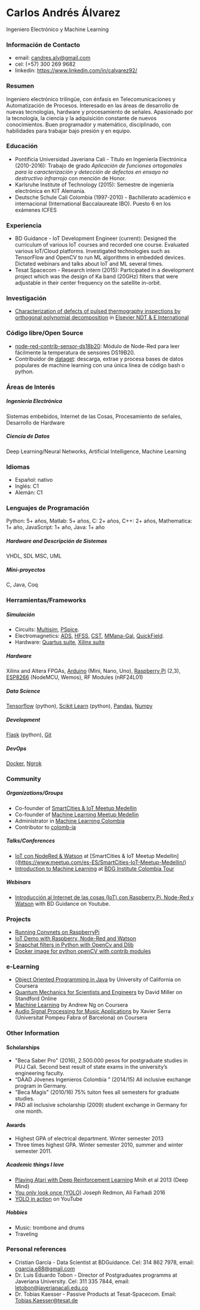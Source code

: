 # Carlos Andrés Álvarez
Ingeniero Electrónico y Machine Learning

### Información de Contacto
* email: candres.alv@gmail.com
* cel: (+57) 300 269 9682
* linkedin: https://www.linkedin.com/in/calvarez92/

### Resumen
Ingeniero electrónico trilingüe, con énfasis en Telecomunicaciones y Automatización de Procesos. Interesado en las áreas de desarrollo de nuevas tecnologías, hardware y procesamiento de señales. Apasionado por la tecnología, la ciencia y la adquisición constante de nuevos conocimientos. Buen programador y matemático, disciplinado, con habilidades para trabajar bajo presión y en equipo.


### Educación
* Pontificia Universidad Javeriana Cali - Título en Ingeniería Electrónica (2010-2016): Trabajo de grado *Aplicación de funciones ortogonales para la caracterización y detección de defectos en  ensayo  no destructivo infrarrojo* con mención de Honor.
* Karlsruhe Institute of Technology (2015): Semestre de ingeniería electrónica en KIT Alemania.
* Deutsche Schule Cali Colombia (1997-2010) - Bachillerato académico e internacional (International Baccalaureate IBO). Puesto 6 en los exámenes ICFES


### Experiencia
* BD Guidance - IoT Development Engineer (current): Designed the curriculum of various IoT courses and recorded one course. Evaluated various IoT/Cloud platforms. Investigated technologies such as TensorFlow and OpenCV to run ML algorithms in embedded devices. Dictated webinars and talks about IoT and ML several times.
* Tesat Spacecom - Research intern (2015): Participated in a development project which was the design of Ka band (20GHz) filters
that were adjustable in their center frequency on the satellite in-orbit.

### Investigación
* [Characterization of defects of pulsed thermography inspections by orthogonal polynomial decomposition](http://www.sciencedirect.com/science/article/pii/S0963869516301086) in [Elsevier NDT & E International](https://www.journals.elsevier.com/ndt-and-e-international/)

### Código libre/Open Source
* [node-red-contrib-sensor-ds18b20](https://flows.nodered.org/node/node-red-contrib-sensor-ds18b20): Módulo de Node-Red para leer fácilmente la temperatura de sensores DS19B20.
* Contribuidor de [dataget](https://github.com/cgarciae/dataget): descarga, extrae y procesa bases de datos populares de machine learning con una única línea de código bash o python.


### Áreas de Interés
##### Ingeniería Electrónica
Sistemas embebidos, Internet de las Cosas, Procesamiento de señales, Desarrollo de Hardware
##### Ciencia de Datos
Deep Learning/Neural Networks, Artificial Intelligence, Machine Learning

### Idiomas
* Español: nativo
* Inglés: C1
* Alemán: C1

### Lenguajes de Programación
Python: 5+ años, Matlab: 5+ años, C: 2+ años, C++: 2+ años, Mathematica: 1+ año, JavaScript: 1+ año, Java: 1+ año

##### Hardware and Descripción de Sistemas
VHDL, SDL MSC, UML

##### Mini-proyectos
C, Java, Coq


### Herramientas/Frameworks
##### Simulación
* Circuits: [Multisim](http://www.ni.com/multisim/esa/), [PSpice](http://www.pspice.com/).
* Electromagnetics: [ADS](http://www.keysight.com/en/pc-1297113/advanced-design-system-ads?cc=CO&lc=eng), [HFSS](http://www.ansys.com/products/electronics/ansys-hfss), [CST](https://www.cst.com/), [MMana-Gal](http://hamsoft.ca/pages/mmana-gal.php), [QuickField](http://www.quickfield.com/).
* Hardware: [Quartus suite](https://www.altera.com/downloads/download-center.html), [Xilinx suite](https://www.xilinx.com/)

##### Hardware
Xilinx and Altera FPGAs, [Arduino](https://www.arduino.cc/) (Mini, Nano, Uno), [Raspberry Pi](https://www.raspberrypi.org/) (2,3), [ESP8266](https://en.wikipedia.org/wiki/ESP8266) (NodeMCU, Wemos), RF Modules (nRF24L01)

##### Data Science
[Tensorflow](https://www.tensorflow.org/) (python), [Scikit Learn](http://scikit-learn.org) (python), [Pandas](http://pandas.pydata.org/), [Numpy](http://www.numpy.org/)

##### Development
[Flask](http://flask.pocoo.org/) (python), [Git](https://git-scm.com/)

##### DevOps
[Docker](https://www.docker.com/), [Ngrok](https://ngrok.com/)

### Community
##### Organizations/Groups
* Co-founder of [SmartCities & IoT Meetup Medellin](https://www.meetup.com/es-ES/SmartCities-IoT-Meetup-Medellin/)
* Co-founder of [Machine Learning Meetup Medellin](https://www.meetup.com/es-ES/ml-medellin)
* Administrator in [Machine Learning Colombia](https://www.facebook.com/groups/1766056600304468)
* Contributor to [colomb-ia](https://github.com/colomb-ia/mision-vision)

##### Talks/Conferences
* [IoT con NodeRed & Watson](https://www.meetup.com/es-ES/SmartCities-IoT-Meetup-Medellin/events/238385353/) at [SmartCities & IoT Meetup Medellin]((https://www.meetup.com/es-ES/SmartCities-IoT-Meetup-Medellin/)
* [Introduction to Machine Learning](https://www.eventbrite.es/e/entradas-tour-por-colombia-internet-de-la-cosas-machine-learning-cali-36326903747) at [BDG Institute Colombia Tour](http://bdginstitute.com/tourporcolombia/)


##### Webinars
* [Introducción al Internet de las cosas (IoT) con Raspberry Pi, Node-Red y Watson](https://www.youtube.com/watch?v=PMdjfwJIE6A&t=1129s) with BD Guidance on Youtube.


### Projects
* [Running Convnets on RaspberryPi](https://github.com/charlielito/convnets-on-raspberry-tensorflow)
* [IoT Demo with Raspberry, Node-Red and Watson](https://github.com/charlielito/demoIoT)
* [Snapchat filters in Python with OpenCv and Dlib](https://github.com/charlielito/snapchat-filters-opencv)
* [Docker image for python openCV with contrib modules](https://github.com/charlielito/python-opencv-contrib)



### e-Learning
* [Object Oriented Programming in Java](https://www.coursera.org/learn/object-oriented-java) by University of California on Coursera
* [Quantum Mechanics for Scientists and Engineers](https://lagunita.stanford.edu/courses/course-v1:Engineering+QMSE01+Fall2016/about) by David Miller on Standford Online
* [Machine Learning](https://www.coursera.org/learn/machine-learning) by Andrew Ng on Coursera
* [Audio Signal Processing for Music Applications](https://www.coursera.org/learn/audio-signal-processing) by Xavier Serra (Universitat Pompeu Fabra of Barcelona) on Coursera

### Other Information
#### Scholarships
* "Beca Saber Pro" (2016), 2.500.000 pesos for postgraduate studies in PUJ Cali. Second best result of state exams in the university’s engineering faculty.
* “DAAD Jóvenes Ingenieros Colombia ” (2014/15) All inclusive exchange program in Germany.
* "Beca Magis" (2010/16) 75% tuiton fees all semesters for graduate studies.
* PAD all inclusive scholarship (2009) student exchange in Germany for one month.

#### Awards
* Highest GPA of electrical department. Winter semester 2013
* Three times highest GPA. Winter semester 2010, summer and winter semester 2011.

##### Academic things I love
* [Playing Atari with Deep Reinforcement Learning](https://arxiv.org/pdf/1312.5602v1.pdf) Mnih et al 2013 (Deep Mind)
* [You only look once (YOLO)](https://arxiv.org/pdf/1612.08242.pdf) Joseph Redmon, Ali Farhadi 2016
* [YOLO in action](https://www.youtube.com/watch?v=VOC3huqHrss) on YouTube

##### Hobbies
* Music: trombone and drums
* Traveling

### Personal references
* Cristian García - Data Scientist at BDGuidance. Cel: 314 862 7978, email: cgarcia.e88@gmail.com
* Dr. Luis Eduardo Tobon - Director of Postgraduates programms at Javeriana University. Cel: 311 335 7844, email: letobon@javerianacali.edu.co
* Dr. Tobias Kaesser - Passive Products at Tesat-Spacecom. Email: Tobias.Kaesser@tesat.de
